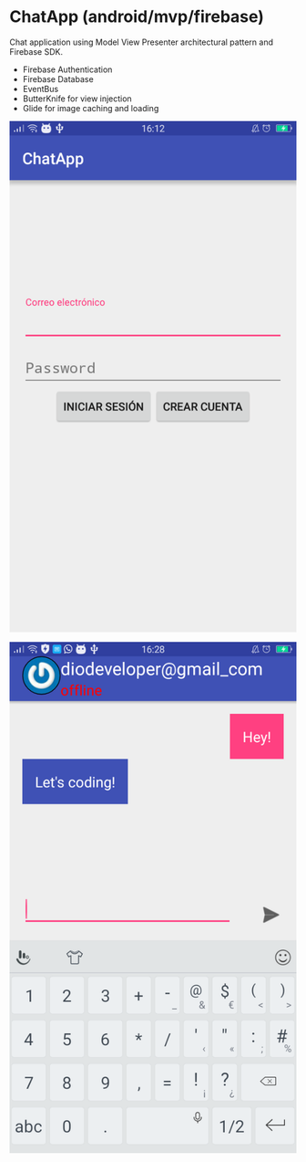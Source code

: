 # ChatApp (android/mvp/firebase)

Chat application using Model View Presenter architectural pattern and Firebase SDK.

* Firebase Authentication
* Firebase Database
* EventBus
* ButterKnife for view injection
* Glide for image caching and loading

![alt text](https://raw.githubusercontent.com/Dioniz/android-mvp-firebase/master/images/login.png "Firebase Authentication")

![alt text](https://raw.githubusercontent.com/Dioniz/android-mvp-firebase/master/images/chat.png "Firebase Database")

